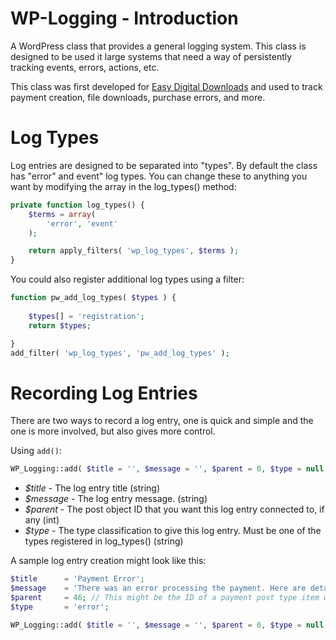 WP-Logging - Introduction
=========================

A WordPress class that provides a general logging system. This class is designed to be used it large systems that need a way of persistently tracking events, errors, actions, etc.

This class was first developed for [Easy Digital Downloads](https://github.com/pippinsplugins/Easy-Digital-Downloads/) and used to track payment creation, file downloads, purchase errors, and more.

Log Types
=========


Log entries are designed to be separated into "types". By default the class has "error" and event" log types. You can change these to anything you want by modifying the array in the log_types() method:

```php
private function log_types() {
	$terms = array(
		'error', 'event'
	);

	return apply_filters( 'wp_log_types', $terms );
}
```

You could also register additional log types using a filter:

```php
function pw_add_log_types( $types ) {
	
	$types[] = 'registration';
	return $types;

}
add_filter( 'wp_log_types', 'pw_add_log_types' );
```

Recording Log Entries
=====================

There are two ways to record a log entry, one is quick and simple and the one is more involved, but also gives more control.

Using `add()`:

```php
WP_Logging::add( $title = '', $message = '', $parent = 0, $type = null );
```

* _$title_ - The log entry title (string)
* _$message_ - The log entry message. (string)
* _$parent_ - The post object ID that you want this log entry connected to, if any (int)
* _$type_ - The type classification to give this log entry. Must be one of the types registered in log_types() (string)

A sample log entry creation might look like this:

```php
$title 		= 'Payment Error';
$message 	= 'There was an error processing the payment. Here are details of the transaction: (details shown here)';
$parent 	= 46; // This might be the ID of a payment post type item we want this log item connected to
$type 		= 'error';

WP_Logging::add( $title = '', $message = '', $parent = 0, $type = null );
``` 
